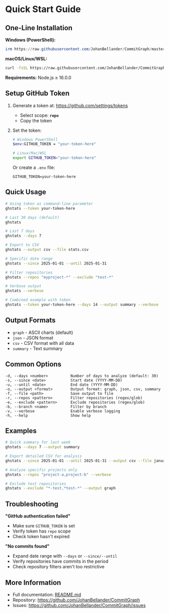 # Quick Start Guide

## One-Line Installation

**Windows (PowerShell):**
```powershell
irm https://raw.githubusercontent.com/JohanBellander/CommitGraph/master/scripts/install.ps1 | iex
```

**macOS/Linux/WSL:**
```bash
curl -fsSL https://raw.githubusercontent.com/JohanBellander/CommitGraph/master/scripts/install.sh | bash
```

**Requirements:** Node.js ≥ 16.0.0

## Setup GitHub Token

1. Generate a token at: https://github.com/settings/tokens
   - Select scope: **`repo`**
   - Copy the token

2. Set the token:
   ```bash
   # Windows PowerShell
   $env:GITHUB_TOKEN = "your-token-here"
   
   # Linux/Mac/WSL
   export GITHUB_TOKEN="your-token-here"
   ```
   
   Or create a `.env` file:
   ```
   GITHUB_TOKEN=your-token-here
   ```

## Quick Usage

```bash
# Using token as command-line parameter
ghstats --token your-token-here

# Last 30 days (default)
ghstats

# Last 7 days
ghstats --days 7

# Export to CSV
ghstats --output csv --file stats.csv

# Specific date range
ghstats --since 2025-01-01 --until 2025-01-31

# Filter repositories
ghstats --repos "myproject-*" --exclude "test-*"

# Verbose output
ghstats --verbose

# Combined example with token
ghstats --token your-token-here --days 14 --output summary --verbose
```

## Output Formats

- `graph` - ASCII charts (default)
- `json` - JSON format
- `csv` - CSV format with all data
- `summary` - Text summary

## Common Options

```
-d, --days <number>          Number of days to analyze (default: 30)
-s, --since <date>           Start date (YYYY-MM-DD)
-u, --until <date>           End date (YYYY-MM-DD)
-o, --output <format>        Output format: graph, json, csv, summary
-f, --file <path>            Save output to file
-r, --repos <pattern>        Filter repositories (regex/glob)
-e, --exclude <pattern>      Exclude repositories (regex/glob)
-b, --branch <name>          Filter by branch
-v, --verbose                Enable verbose logging
-h, --help                   Show help
```

## Examples

```bash
# Quick summary for last week
ghstats --days 7 --output summary

# Export detailed CSV for analysis
ghstats --since 2025-01-01 --until 2025-01-31 --output csv --file january.csv

# Analyze specific projects only
ghstats --repos "project-a,project-b" --verbose

# Exclude test repositories
ghstats --exclude "*-test,*test-*" --output graph
```

## Troubleshooting

**"GitHub authentication failed"**
- Make sure `GITHUB_TOKEN` is set
- Verify token has `repo` scope
- Check token hasn't expired

**"No commits found"**
- Expand date range with `--days` or `--since/--until`
- Verify repositories have commits in the period
- Check repository filters aren't too restrictive

## More Information

- Full documentation: [README.md](README.md)
- Repository: https://github.com/JohanBellander/CommitGraph
- Issues: https://github.com/JohanBellander/CommitGraph/issues

